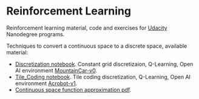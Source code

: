 # Reinforcement Learning

Reinforcement learning material, code and exercises for [Udacity](https://www.udacity.com/) Nanodegree programs.

Techniques to convert a continuous space to a discrete space, available material:
- [Discretization notebook](./notebooks/Discretization.ipynb).
  Constant grid discretizaion, Q-Learning, Open AI environment
  [MountainCar-v0](https://gym.openai.com/envs/MountainCar-v0/).
- [Tile_Coding notebook](./notebooks/Tile_Coding.ipynb). Tile coding
  discretization, Q-Learning, Open AI environment [Acrobot-v1](https://gym.openai.com/envs/Acrobot-v1).
- [Continuous space function approximation pdf](./Continuous_Space_Function_Approximation.pdf).
